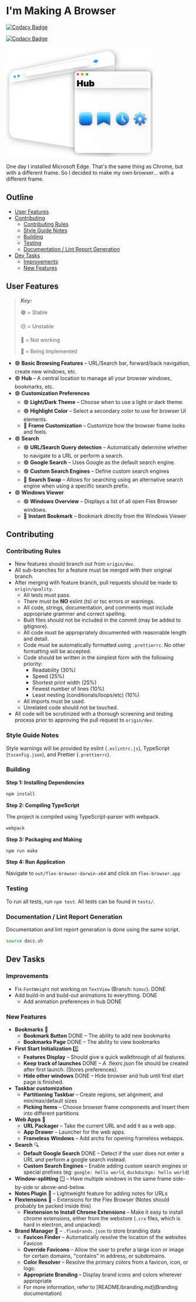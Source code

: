 # I'm Making A Browser

[![Codacy Badge](https://app.codacy.com/project/badge/Grade/d3aa9ab6f4e2428994c506a1ce4ecf1e)](https://www.codacy.com/gh/VirajShah21/FlexBrowser/dashboard?utm_source=github.com&utm_medium=referral&utm_content=VirajShah21/FlexBrowser&utm_campaign=Badge_Grade)

[![Codacy Badge](https://app.codacy.com/project/badge/Coverage/d3aa9ab6f4e2428994c506a1ce4ecf1e)](https://www.codacy.com/gh/VirajShah21/FlexBrowser/dashboard?utm_source=github.com&utm_medium=referral&utm_content=VirajShah21/FlexBrowser&utm_campaign=Badge_Coverage)

![Browser Layers](README/Browser.png)

One day I installed Microsoft Edge. That's the same thing as Chrome, but with a different frame. So I decided to make my own browser... with a different frame.

## Outline

-   [User Features](#user-features)
-   [Contributing](#contributing)
    -   [Contributing Rules](#contributing-rules)
    -   [Style Guide Notes](#style-guide-notes)
    -   [Building](#building)
    -   [Testing](#testing)
    -   [Documentation / Lint Report Generation](#documentation--lint-report-generation)
-   [Dev Tasks](#dev-tasks)
    -   [Improvements](#improvements)
    -   [New Features](#new-features)

## User Features

> **_Key:_**
>
> 🟢 = Stable
>
> 🟡 = Unstable
>
> 🔴 = Not working
>
> 🔵 = Being Implemented

-   🟢 **Basic Browsing Features** – URL/Search bar, forward/back navigation, create new windows, etc.
-   🟢 **Hub** – A central location to manage all your browser windows, bookmarks, etc.
-   🟢 **Customization Preferences**
    -   🟢 **Light/Dark Theme** – Choose when to use a light or dark theme.
    -   🟢 **Highlight Color** – Select a secondary color to use for browser UI elements.
    -   🔵 **Frame Customization** – Customize how the browser frame looks and feels.
-   🟢 **Search**
    -   🟢 **URL/Search Query detection** – Automatically determine whether to navigate to a URL or perform a search.
    -   🟢 **Google Search** – Uses Google as the default search engine.
    -   🟢 **Custom Search Engines** – Define custom search engines
    -   🔴 **Search Swap** – Allows for searching using an alternative search engine when using a specific search prefix.
-   🟢 **Windows Viewer**
    -   🟢 **Windows Overview** – Displays a list of all open Flex Browser windows.
    -   🔵 **Instant Bookmark** – Bookmark directly from the Windows Viewer

## Contributing

### Contributing Rules

-   New features should branch out from `origin/dev`.
-   All sub-branches for a feature must be merged with their original branch.
-   After merging with feature branch, pull requests should be made to `origin/quality`.
    -   All tests must pass.
    -   There must be **NO** eslint (ts) or tsc errors or warnings.
    -   All code, strings, documentation, and comments must include appropriate grammer and correct spelling.
    -   Built files should not be included in the commit (may be added to gitignore).
    -   All code must be appropriately documented with reasonable length and detail.
    -   Code must be automatically formatted using `.prettierrc`. No other formatting will be accepted.
    -   Code should be written in the simplest form with the following priority:
        -   Readability (30%)
        -   Speed (25%)
        -   Shortest print width (25%)
        -   Fewest number of lines (10%)
        -   Least nesting (conditionals/loops/etc) (10%)
    -   All imports must be used.
    -   Unrelated code should not be touched.
-   All code will be scrutinized with a thorough screening and testing process prior to approving the pull request to `origin/dev`.

### Style Guide Notes

Style warnings will be provided by eslint (`.eslintrc.js`), TypeScript (`tsconfig.json`), and Prettier (`.prettierrc`).

### Building

**Step 1: Installing Dependencies**

```bash
npm install
```

**Step 2: Compiling TypeScript**

The project is compiled using TypeScript-parser with webpack.

```bash
webpack
```

**Step 3: Packaging and Making**

```bash
npm run make
```

**Step 4: Run Application**

Navigate to `out/flex-browser-darwin-x64` and click on `flex-browser.app`

### Testing

To run all tests, run `npm test`. All tests can be found in `tests/`.

### Documentation / Lint Report Generation

Documentation and lint report generation is done using the same script.

```bash
source docs.sh
```

## Dev Tasks

### Improvements

-   Fix `FontWeight` not working on `TextView` (Branch: `himvc`). DONE
-   Add build-in and build-out animations to everything. DONE
    -   Add animation preferences in hub DONE

### New Features

-   **Bookmarks** 🔖
    -   **Bookmark Button** DONE – The ability to add new bookmarks
    -   **Bookmarks Page** DONE – The ability to view bookmarks
-   **First Start Initialization** 1️⃣
    -   **Features Display** – Should give a quick walkthrough of all features.
    -   **Keep track of launches** DONE – A .flexrc.json file should be created after first launch. (Stores preferences).
    -   **Hide other windows** DONE – Hide browser and hub until first start page is finished.
-   **Taskbar customization**
    -   **Partitioning Taskbar** – Create regions, set alignment, and min/max/default sizes
    -   **Picking Items** – Choose browser frame components and insert them into different partitions
-   **Web Apps** 📱
    -   **URL Packager** – Take the current URL and add it as a web app.
    -   **App Drawer** – Launcher for the web apps.
    -   **Frameless Windows** – Add archs for opening frameless webapps.
-   **Search** 🔍
    -   **Default Google Search** DONE – Detect if the user does not enter a URL and perform a google search instead.
    -   **Custom Search Engines** – Enable adding custom search engines or special prefixes (eg: `google: hello world`, `duckduckgo: hello world`)
-   **Window-splitting** 🪟 – Have multiple windows in the same frame side-by-side or above-and-below.
-   **Notes Plugin** 📝 – Lightweight feature for adding notes for URLs
-   **Flextensions** 🧩 – Extensions for the Flex Browser (Notes should probably be packed inside this)
    -   **Flextension to Install Chrome Extensions** – Make it easy to install chrome extensions, either from the webstore (`.crx` files, which is hard in electron, and unpacked)
-   **Brand Manager** 👾 – `.flexbrands.json` to store branding data
    -   **Favicon Finder** – Automatically resolve the location of the websites Favicon
    -   **Override Favicons** – Allow the user to prefer a large icon or image for certain domains, "contains" in address, or subdomains.
    -   **Color Resolver** – Resolve the primary colors from a favicon, icon, or logo.
    -   **Appropriate Branding** – Display brand icons and colors wherever appropriate
    -   For more information, refer to [README/branding.md](Branding documentation)
